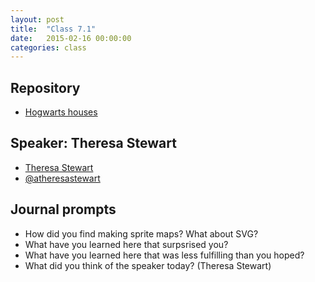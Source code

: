```yaml
---
layout: post
title:  "Class 7.1"
date:   2015-02-16 00:00:00
categories: class
---
```


## Repository

* [Hogwarts houses](https://github.com/tsl-html-css/hogwarts)

## Speaker: Theresa Stewart

* [Theresa Stewart](http://www.gravitytank.com/team_profile/theresa_stewart)
* [@atheresastewart](https://twitter.com/atheresastewart)

## Journal prompts

* How did you find making sprite maps? What about SVG?
* What have you learned here that surpsrised you?
* What have you learned here that was less fulfilling than you hoped?
* What did you think of the speaker today? (Theresa Stewart)
